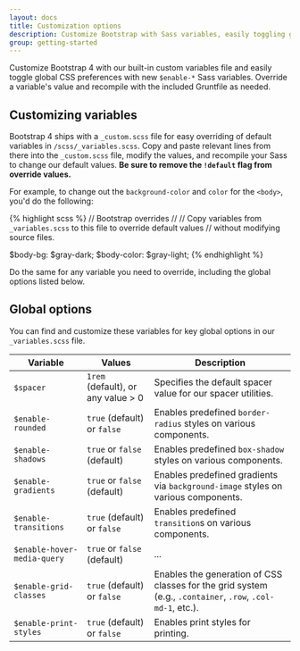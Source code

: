 ```yaml
---
layout: docs
title: Customization options
description: Customize Bootstrap with Sass variables, easily toggling global preferences with a quick recompile.
group: getting-started
---
```


Customize Bootstrap 4 with our built-in custom variables file and easily toggle global CSS preferences with new `$enable-*` Sass variables. Override a variable's value and recompile with the included Gruntfile as needed.

## Customizing variables

Bootstrap 4 ships with a `_custom.scss` file for easy overriding of default variables in `/scss/_variables.scss`. Copy and paste relevant lines from there into the `_custom.scss` file, modify the values, and recompile your Sass to change our default values. **Be sure to remove the `!default` flag from override values.**

For example, to change out the `background-color` and `color` for the `<body>`, you'd do the following:

{% highlight scss %}
// Bootstrap overrides
//
// Copy variables from `_variables.scss` to this file to override default values
// without modifying source files.

$body-bg:    $gray-dark;
$body-color: $gray-light;
{% endhighlight %}

Do the same for any variable you need to override, including the global options listed below.

## Global options

You can find and customize these variables for key global options in our `_variables.scss` file.

| Variable                    | Values                             | Description                                                                            |
| --------------------------- | ---------------------------------- | -------------------------------------------------------------------------------------- |
| `$spacer`                   | `1rem` (default), or any value > 0 | Specifies the default spacer value for our spacer utilities.                           |
| `$enable-rounded`           | `true` (default) or `false`        | Enables predefined `border-radius` styles on various components.                       |
| `$enable-shadows`           | `true` or `false` (default)        | Enables predefined `box-shadow` styles on various components.                          |
| `$enable-gradients`         | `true` or `false` (default)        | Enables predefined gradients via `background-image` styles on various components.      |
| `$enable-transitions`       | `true` (default) or `false`        | Enables predefined `transition`s on various components.                                |
| `$enable-hover-media-query` | `true` or `false` (default)        | ...                                                                                    |
| `$enable-grid-classes`      | `true` (default) or `false`        | Enables the generation of CSS classes for the grid system (e.g., `.container`, `.row`, `.col-md-1`, etc.).     |
| `$enable-print-styles`      | `true` (default) or `false`        | Enables print styles for printing.                                |
